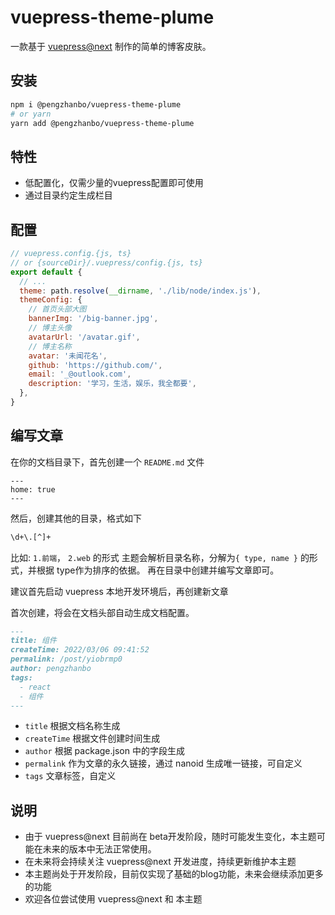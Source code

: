 # vuepress-theme-plume

一款基于 [vuepress@next](https://github.com/vuepress/vuepress-next) 制作的简单的博客皮肤。

## 安装
``` sh
npm i @pengzhanbo/vuepress-theme-plume
# or yarn
yarn add @pengzhanbo/vuepress-theme-plume
```

## 特性
- 低配置化，仅需少量的vuepress配置即可使用
- 通过目录约定生成栏目

## 配置
``` js
// vuepress.config.{js, ts}
// or {sourceDir}/.vuepress/config.{js, ts}
export default {
  // ...
  theme: path.resolve(__dirname, './lib/node/index.js'),
  themeConfig: {
    // 首页头部大图
    bannerImg: '/big-banner.jpg',
    // 博主头像
    avatarUrl: '/avatar.gif',
    // 博主名称
    avatar: '未闻花名',
    github: 'https://github.com/',
    email: '_@outlook.com',
    description: '学习，生活，娱乐，我全都要',
  },
}
```

## 编写文章

在你的文档目录下，首先创建一个 `README.md` 文件
```
---
home: true
---
```

然后，创建其他的目录，格式如下
``` sh
\d+\.[^]+
```
比如:  `1.前端`， `2.web` 的形式
主题会解析目录名称，分解为`{ type, name }` 的形式，并根据 type作为排序的依据。
再在目录中创建并编写文章即可。

建议首先启动 vuepress 本地开发环境后，再创建新文章

首次创建，将会在文档头部自动生成文档配置。
``` md
---
title: 组件
createTime: 2022/03/06 09:41:52
permalink: /post/yiobrmp0
author: pengzhanbo
tags: 
  - react
  - 组件
---
```

- `title` 根据文档名称生成
- `createTime` 根据文件创建时间生成
- `author` 根据 package.json 中的字段生成
- `permalink` 作为文章的永久链接，通过 nanoid 生成唯一链接，可自定义
- `tags` 文章标签，自定义


## 说明

- 由于 vuepress@next 目前尚在 beta开发阶段，随时可能发生变化，本主题可能在未来的版本中无法正常使用。
- 在未来将会持续关注 vuepress@next 开发进度，持续更新维护本主题
- 本主题尚处于开发阶段，目前仅实现了基础的blog功能，未来会继续添加更多的功能
- 欢迎各位尝试使用 vuepress@next 和 本主题
